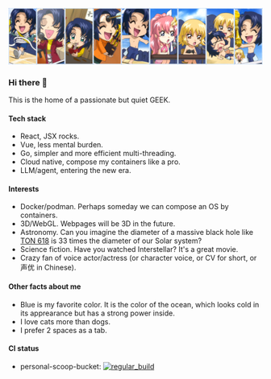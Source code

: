 ![banner](https://raw.githubusercontent.com/athrunsun/athrunsun/main/athrun-banner.jpg)

### Hi there 👋

This is the home of a passionate but quiet GEEK.

#### Tech stack
- React, JSX rocks.
- Vue, less mental burden.
- Go, simpler and more efficient multi-threading.
- Cloud native, compose my containers like a pro.
- LLM/agent, entering the new era.

#### Interests
- Docker/podman. Perhaps someday we can compose an OS by containers.
- 3D/WebGL. Webpages will be 3D in the future.
- Astronomy. Can you imagine the diameter of a massive black hole like [TON 618](https://en.wikipedia.org/wiki/TON_618) is 33 times the diameter of our Solar system?
- Science fiction. Have you watched Interstellar? It's a great movie.
- Crazy fan of voice actor/actress (or character voice, or CV for short, or 声优 in Chinese).

#### Other facts about me
- Blue is my favorite color. It is the color of the ocean, which looks cold in its apprearance but has a strong power inside.
- I love cats more than dogs.
- I prefer 2 spaces as a tab.

#### CI status
- personal-scoop-bucket: [![regular_build](https://github.com/athrunsun/scoop-bucket/actions/workflows/regular-build.yaml/badge.svg)](https://github.com/athrunsun/scoop-bucket/actions/workflows/regular-build.yaml)
